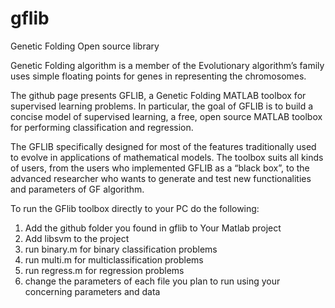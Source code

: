 # gflib
Genetic Folding Open source library

Genetic Folding algorithm is a member of the Evolutionary algorithm’s family uses simple floating points for genes in representing the chromosomes.

The github page presents GFLIB, a Genetic Folding MATLAB toolbox for supervised learning problems. In particular, the goal of GFLIB is to build a concise model of supervised learning, a free, open source MATLAB toolbox for performing classification and regression. 

The GFLIB specifically designed for most of the features traditionally used to evolve in applications of mathematical models. 
The toolbox suits all kinds of users, from the users who implemented GFLIB as a “black box”, to the advanced researcher who wants to generate and test new functionalities and parameters of GF algorithm. 

To run the GFlib toolbox directly to your PC do the following:
1. Add the github folder you found in gflib to Your Matlab project
2. Add libsvm to the project
3. run binary.m for binary classification problems
4. run multi.m for multiclassification problems
5. run regress.m for regression problems
6. change the parameters of each file you plan to run using your concerning parameters and data

